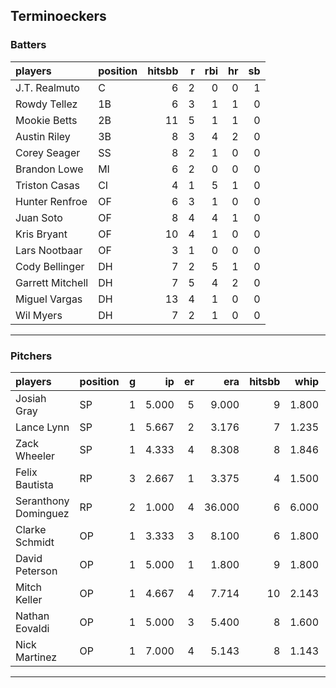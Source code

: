 ## Terminoeckers

### Batters

 
|players          |position | hitsbb|  r| rbi| hr| sb| 
|:----------------|:--------|------:|--:|---:|--:|--:| 
|J.T. Realmuto    |C        |      6|  2|   0|  0|  1| 
|Rowdy Tellez     |1B       |      6|  3|   1|  1|  0| 
|Mookie Betts     |2B       |     11|  5|   1|  1|  0| 
|Austin Riley     |3B       |      8|  3|   4|  2|  0| 
|Corey Seager     |SS       |      8|  2|   1|  0|  0| 
|Brandon Lowe     |MI       |      6|  2|   0|  0|  0| 
|Triston Casas    |CI       |      4|  1|   5|  1|  0| 
|Hunter Renfroe   |OF       |      6|  3|   1|  0|  0| 
|Juan Soto        |OF       |      8|  4|   4|  1|  0| 
|Kris Bryant      |OF       |     10|  4|   1|  0|  0| 
|Lars Nootbaar    |OF       |      3|  1|   0|  0|  0| 
|Cody Bellinger   |DH       |      7|  2|   5|  1|  0| 
|Garrett Mitchell |DH       |      7|  5|   4|  2|  0| 
|Miguel Vargas    |DH       |     13|  4|   1|  0|  0| 
|Wil Myers        |DH       |      7|  2|   1|  0|  0| 

* * *

### Pitchers

 
|players              |position |  g|    ip| er|    era| hitsbb|  whip| so|  w| sv| 
|:--------------------|:--------|--:|-----:|--:|------:|------:|-----:|--:|--:|--:| 
|Josiah Gray          |SP       |  1| 5.000|  5|  9.000|      9| 1.800|  4|  0|  0| 
|Lance Lynn           |SP       |  1| 5.667|  2|  3.176|      7| 1.235|  6|  0|  0| 
|Zack Wheeler         |SP       |  1| 4.333|  4|  8.308|      8| 1.846|  7|  0|  0| 
|Felix Bautista       |RP       |  3| 2.667|  1|  3.375|      4| 1.500|  5|  0|  2| 
|Seranthony Dominguez |RP       |  2| 1.000|  4| 36.000|      6| 6.000|  1|  0|  0| 
|Clarke Schmidt       |OP       |  1| 3.333|  3|  8.100|      6| 1.800|  5|  0|  0| 
|David Peterson       |OP       |  1| 5.000|  1|  1.800|      9| 1.800|  5|  0|  0| 
|Mitch Keller         |OP       |  1| 4.667|  4|  7.714|     10| 2.143|  8|  0|  0| 
|Nathan Eovaldi       |OP       |  1| 5.000|  3|  5.400|      8| 1.600|  6|  1|  0| 
|Nick Martinez        |OP       |  1| 7.000|  4|  5.143|      8| 1.143|  5|  0|  0| 


* * *


